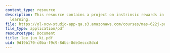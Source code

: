 ```yaml
---
content_type: resource
description: This resource contains a project on instrinsic rewards in reinforcement
  learning.
file: https://ol-ocw-studio-app-qa.s3.amazonaws.com/courses/mas-622j-pattern-recognition-and-analysis-fall-2006/9d19b170c0baf9c98dbc8de3eccc8dcd_lee_jun_ki.pdf
file_type: application/pdf
resourcetype: Document
title: lee_jun_ki.pdf
uid: 9d19b170-c0ba-f9c9-8dbc-8de3eccc8dcd
---
```

